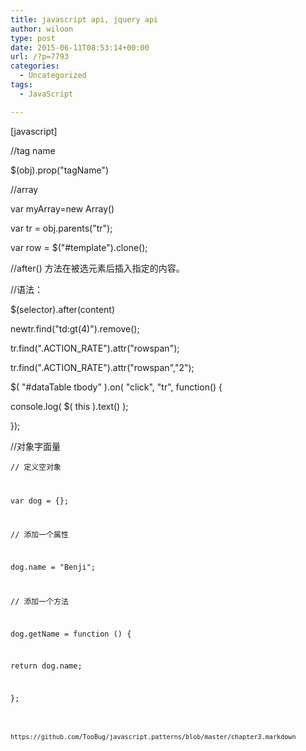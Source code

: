 ```yaml
---
title: javascript api, jquery api
author: wiloon
type: post
date: 2015-06-11T08:53:14+00:00
url: /?p=7793
categories:
  - Uncategorized
tags:
  - JavaScript

---
```

[javascript]

//tag name
  
$(obj).prop("tagName")

//array
  
var myArray=new Array()
  
var tr = obj.parents("tr");
  
var row = $("#template").clone();

//after() 方法在被选元素后插入指定的内容。

//语法：
  
$(selector).after(content)

newtr.find("td:gt(4)").remove();

tr.find(".ACTION_RATE").attr("rowspan");
  
tr.find(".ACTION_RATE").attr("rowspan","2");

$( "#dataTable tbody" ).on( "click", "tr", function() {
   
console.log( $( this ).text() );
  
});

//对象字面量
  
<code>// 定义空对象
  
var dog = {};

// 添加一个属性
  
dog.name = "Benji";

// 添加一个方法
  
dog.getName = function () {
   
return dog.name;
  
};
  
```

https://github.com/TooBug/javascript.patterns/blob/master/chapter3.markdown
